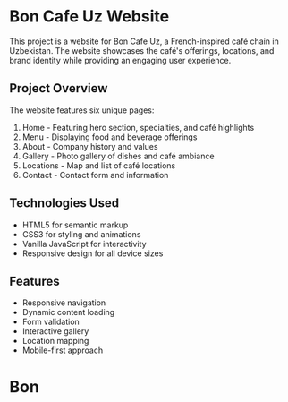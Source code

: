 # Bon Cafe Uz Website

This project is a website for Bon Cafe Uz, a French-inspired café chain in Uzbekistan. The website showcases the café's offerings, locations, and brand identity while providing an engaging user experience.

## Project Overview

The website features six unique pages:
1. Home - Featuring hero section, specialties, and café highlights
2. Menu - Displaying food and beverage offerings
3. About - Company history and values
4. Gallery - Photo gallery of dishes and café ambiance
5. Locations - Map and list of café locations
6. Contact - Contact form and information

## Technologies Used

- HTML5 for semantic markup
- CSS3 for styling and animations
- Vanilla JavaScript for interactivity
- Responsive design for all device sizes

## Features

- Responsive navigation
- Dynamic content loading
- Form validation
- Interactive gallery
- Location mapping
- Mobile-first approach


# Bon
